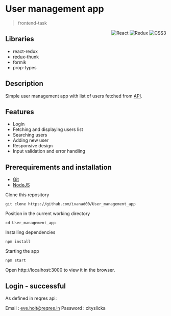 # User management app

> frontend-task

<div style="float: right">
<img alt="React" src="https://img.shields.io/badge/react%20-%2320232a.svg?&style=for-the-badge&logo=react&logoColor=%2361DAFB"/>
  <img alt="Redux" src="https://img.shields.io/badge/redux%20-%23593d88.svg?&style=for-the-badge&logo=redux&logoColor=white"/>
 <img alt="CSS3" src="https://img.shields.io/badge/css3%20-%231572B6.svg?&style=for-the-badge&logo=css3&logoColor=white"/>
</div>

## Libraries

- react-redux
- redux-thunk
- formik
- prop-types

## Description

Simple user management app with list of users fetched from [API](https://reqres.in/).

## Features

- Login
- Fetching and displaying users list
- Searching users
- Adding new user
- Responsive design
- Input validation and error handling

## Prerequirements and installation

- [Git](https://github.com/)
- [NodeJS](https://nodejs.org/en/)

Clone this repository

```
git clone https://github.com/ivanad00/User_management_app
```

Position in the current working directory

```
cd User_management_app
```

Installing dependencies

```
npm install
```

Starting the app

```
npm start
```

Open http://localhost:3000 to view it in the browser.


## Login - successful

As defined in reqres api:

Email : eve.holt@reqres.in
Password : cityslicka